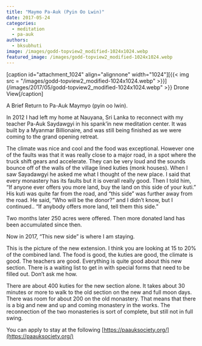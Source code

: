 ```yaml
---
title: "Maymo Pa-Auk (Pyin Oo Lwin)"
date: 2017-05-24
categories: 
  - meditation
  - pa-auk
authors: 
  - bksubhuti
image: /images/godd-topview2_modified-1024x1024.webp
featured_image: /images/godd-topview2_modified-1024x1024.webp
---
```


\[caption id="attachment\_1024" align="alignnone" width="1024"\][{{< img src = "/images/godd-topview2_modified-1024x1024.webp" >}}](/images/2017/05/godd-topview2_modified-1024x1024.webp" >}} Drone View\[/caption\]

A Brief Return to Pa-Auk Maymyo (pyin oo lwin).

In 2012 I had left my home at Nauyana, Sri Lanka to reconnect with my teacher Pa-Auk Saydawgyi in his spank’in new meditation center. It was built by a Myanmar Billionaire, and was still being finished as we were coming to the grand opening retreat.

The climate was nice and cool and the food was exceptional. However one of the faults was that it was really close to a major road, in a spot where the truck shift gears and accelerate. They can be very loud and the sounds bounce off of the walls of the village lined kuties (monk houses). When I saw Sayadawgyi he asked me what I thought of the new place. I said that every monastery has its faults but it is overall really good. Then I told him, “If anyone ever offers you more land, buy the land on this side of your kuti.” His kuti was quite far from the road, and “this side” was further away from the road. He said, “Who will be the donor?” and I didn’t know, but I continued.. “If anybody offers more land, tell them this side.”

Two months later 250 acres were offered. Then more donated land has been accumulated since then.

Now in 2017, “This new side” is where I am staying.

This is the picture of the new extension. I think you are looking at 15 to 20% of the combined land. The food is good, the kuties are good, the climate is good. The teachers are good. Everything is quite good about this new section. There is a waiting list to get in with special forms that need to be filled out. Don’t ask me how.

There are about 400 kuties for the new section alone. It takes about 30 minutes or more to walk to the old section on the new and full moon days. There was room for about 200 on the old monastery. That means that there is a big and new and up and coming monastery in the works. The reconnection of the two monasteries is sort of complete, but still not in full swing.

You can apply to stay at the following [https://paauksociety.org/](https://paauksociety.org/)
